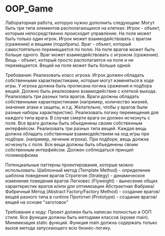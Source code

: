 # OOP_Game
Лабораторная работа, которую нужно дополнить следующим:
  Могут быть три типа элементов располагающихся на клетках:
    Игрок - объект, которым непосредственно происходит управление. На поле может быть только один игрок. Игрок может взаимодействовать с врагом (сражение) и вещами (подобрать).
    Враг - объект, который самостоятельно перемещается по полю. На поле врагов может быть больше одного. Враг может взаимодействовать с игроком (сражение).
    Вещь - объект, который просто располагается на поле и не перемещается. Вещей на поле может быть больше одной.

  Требования:
    Реализовать класс игрока. Игрок должен обладать собственными характеристиками, которые могут изменяться в ходе игры. У игрока должна быть прописана логика сражения и подбора   вещей. Должно быть реализовано взаимодействие с клеткой выхода.
    Реализовать три разных типа врагов. Враги должны обладать собственными характеристиками (например, количество жизней, значение атаки и защиты, и.т.д. Желательно, чтобы у врагов были разные наборы характеристик). Реализовать логику перемещения для каждого типа врага. В случае смерти врага он должен исчезнуть с поля. Все враги должны быть объединены своим собственным интерфейсом.
    Реализовать три разных типа вещей. Каждая вещь должна обладать собственным взаимодействием на ход игры при подборе. (например, лечение игрока). При подборе, вещь должна исчезнуть с поля. Все вещи должны быть объединены своим собственным интерфейсом.
    Должен соблюдаться принцип полиморфизма

  Потенциальные паттерны проектирования, которые можно использовать:
  Шаблонный метод (Template Method) - определение шаблона поведения врагов
  Стратегия (Strategy) - динамическое изменение поведения врагов
  Легковес (Flyweight) - вынесение общих характеристик врагов и/или для оптимизации
  Абстрактная Фабрика/Фабричный Метод (Abstract Factory/Factory Method) - создание врагов/вещей разного типа в runtime
  Прототип (Prototype) - создание врагов/вещей на основе "заготовок"
  
Требования к коду: 
  Проект должен быть написан полностью в ООП стиле. Все функции должны быть методами классов (кроме main). Минимизация static функций. Функция main должна содержать только вызов метода запускающего всю бизнес-логику.
